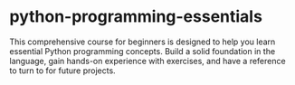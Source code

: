 # python-programming-essentials
This comprehensive course for beginners is designed to help you learn essential Python programming concepts. Build a solid foundation in the language, gain hands-on experience with exercises, and have a reference to turn to for future projects.
